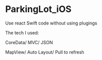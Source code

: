 # ParkingLot_iOS

Use react Swift code
without using plugings

The tech I used: 

CoreData/ MVC/ JSON

MapView/ Auto Layout/ Pull to refresh
